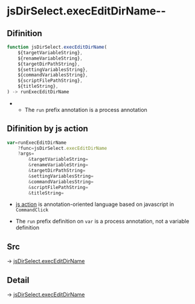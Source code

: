 # jsDirSelect.execEditDirName--

## Difinition

```js.js
function jsDirSelect.execEditDirName(
	${targetVariableString},
	${renameVariableString},
	${targetDirPathString},
	${settingVariablesString},
	${commandVariablesString},
	${scriptFilePathString},
	${titleString},
) -> runExecEditDirName
```

- - The `run` prefix annotation is a process annotation


## Difinition by js action

```js.js
var=runExecEditDirName
	?func=jsDirSelect.execEditDirName
	?args=
		&targetVariableString=
		&renameVariableString=
		&targetDirPathString=
		&settingVariablesString=
		&commandVariablesString=
		&scriptFilePathString=
		&titleString=
```

- [js action](#) is annotation-oriented language based on javascript in `CommandClick`

- The `run` prefix definition on `var` is a process annotation, not a variable definition

## Src

-> [jsDirSelect.execEditDirName](https://github.com/puutaro/CommandClick/blob/master/app/src/main/java/com/puutaro/commandclick/fragment_lib/terminal_fragment/js_interface/edit/JsDirSelect.kt#L30)

## Detail

-> [jsDirSelect.execEditDirName](https://github.com/puutaro/CommandClick/blob/master/md/developer/js_interface/details/edit/JsDirSelect/execEditDirName.md)

